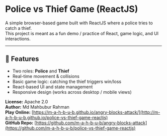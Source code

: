 # Police vs Thief Game (ReactJS)

A simple browser-based game built with ReactJS where a police tries to catch a thief.  
This project is meant as a fun demo / practice of React, game logic, and UI interactions.

---

## 🚀 Features

- Two roles: **Police** and **Thief**  
- Real-time movement & collisions  
- Basic game logic: catching the thief triggers win/loss  
- React-based UI and state management  
- Responsive design (works across desktop / mobile views)  


**License:** Apache 2.0  
**Author:** Md Mahbubur Rahman  
**Play Online:** [https://m-a-h-b-u-b.github.io/angry-blocks-attack/](http://m-a-h-b-u-b.github.io/police-vs-thief-game-reactjs)  
**GitHub Repo:** [https://github.com/m-a-h-b-u-b/angry-blocks-attack](https://github.com/m-a-h-b-u-b/police-vs-thief-game-reactjs)
